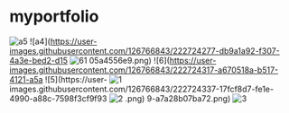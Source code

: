 # myportfolio
![a5](https://user-images.githubusercontent.com/126766843/222724265-a55842a8-59e7-46f4-bff9-0b78c74f6efb.jpeg)
![a4](https://user-images.githubusercontent.com/126766843/222724277-db9a1a92-f307-4a3e-bed2-d15
![61](https://user-images.githubusercontent.com/126766843/222724297-bab3e7e5-f0a7-4528-b888-c088bfd51f04.jpeg)
05a4556e9.png)
![6](https://user-images.githubusercontent.com/126766843/222724317-a670518a-b517-4121-a5a
![5](https://user-
![1](https://user-images.githubusercontent.com/126766843/222724368-df29b87d-e5c1-4136-9cf7-5cf8ed6c7636.jpeg)
images.githubusercontent.com/126766843/222724337-17fcf8d7-fe1e-4990-a88c-7598f3cf9f93
![2](https://user-images.githubusercontent.com/126766843/222724361-d3a73623-4b27-442d-80bb-adcfb957ad1e.jpeg)
.png)
9-a7a28b07ba72.png)
![3](https://user-images.githubusercontent.com/126766843/222724347-1d3a5ec8-0c45-48ad-842f-ce7676bdd200.jpeg)

